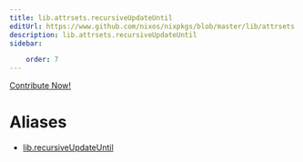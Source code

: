 ```yaml
---
title: lib.attrsets.recursiveUpdateUntil
editUrl: https://www.github.com/nixos/nixpkgs/blob/master/lib/attrsets.nix#L1021C5
description: lib.attrsets.recursiveUpdateUntil
sidebar:

    order: 7
---
```


<a href="https://www.github.com/nixos/nixpkgs/blob/master/lib/attrsets.nix#L1021C5">Contribute Now!</a>


# Aliases

- [lib.recursiveUpdateUntil](/nix-doc-comments/reference/lib/lib-recursiveUpdateUntil)



